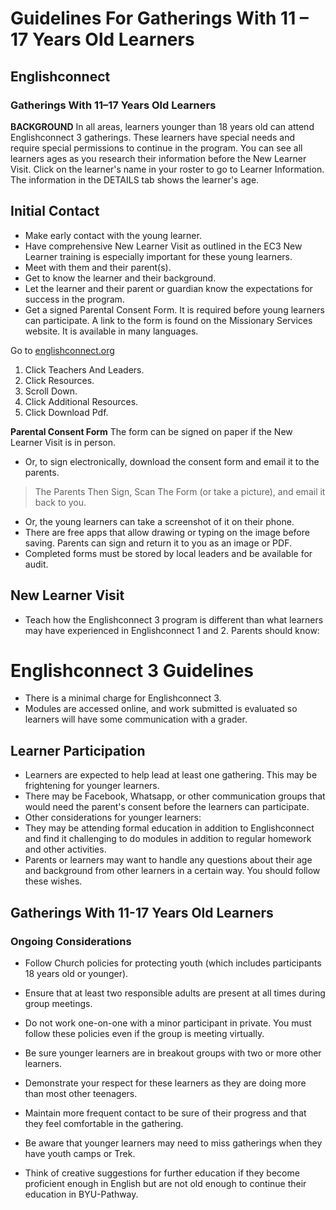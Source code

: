 # Guidelines For Gatherings With 11 – 17 Years Old Learners

## Englishconnect

### Gatherings With 11–17 Years Old Learners

**BACKGROUND**
In all areas, learners younger than 18 years old can attend Englishconnect 3 gatherings. These learners have special needs and require special permissions to continue in the program. You can see all learners ages as you research their information before the New Learner Visit. Click on the learner's name in your roster to go to Learner Information. The information in the DETAILS tab shows the learner's age.

## Initial Contact

- Make early contact with the young learner.
- Have comprehensive New Learner Visit as outlined in the EC3 New Learner training is especially important for these young learners.
- Meet with them and their parent(s).
- Get to know the learner and their background.
- Let the learner and their parent or guardian know the expectations for success in the program.
- Get a signed Parental Consent Form. It is required before young learners can participate. A link to the form is found on the Missionary Services website. It is available in many languages.

Go to [englishconnect.org](http://englishconnect.org)

1. Click Teachers And Leaders.
2. Click Resources.
3. Scroll Down.
4. Click Additional Resources.
5. Click Download Pdf.

**Parental Consent Form**
The form can be signed on paper if the New Learner Visit is in person.
- Or, to sign electronically, download the consent form and email it to the parents.

> The Parents Then Sign, Scan The Form (or take a picture), and email it back to you.

- Or, the young learners can take a screenshot of it on their phone.
- There are free apps that allow drawing or typing on the image before saving. Parents can sign and return it to you as an image or PDF.
- Completed forms must be stored by local leaders and be available for audit.

## New Learner Visit

- Teach how the Englishconnect 3 program is different than what learners may have experienced in Englishconnect 1 and 2. Parents should know:

# Englishconnect 3 Guidelines

- There is a minimal charge for Englishconnect 3.
- Modules are accessed online, and work submitted is evaluated so learners will have some communication with a grader.

## Learner Participation

- Learners are expected to help lead at least one gathering. This may be frightening for younger learners.
- There may be Facebook, Whatsapp, or other communication groups that would need the parent's consent before the learners can participate.
- Other considerations for younger learners:
- They may be attending formal education in addition to Englishconnect and find it challenging to do modules in addition to regular homework and other activities.
- Parents or learners may want to handle any questions about their age and background from other learners in a certain way. You should follow these wishes.

## Gatherings With 11-17 Years Old Learners

### Ongoing Considerations

- Follow Church policies for protecting youth (which includes participants 18 years old or younger).
- Ensure that at least two responsible adults are present at all times during group meetings.
- Do not work one-on-one with a minor participant in private. You must follow these policies even if the group is meeting virtually.

- Be sure younger learners are in breakout groups with two or more other learners.
- Demonstrate your respect for these learners as they are doing more than most other teenagers.
- Maintain more frequent contact to be sure of their progress and that they feel comfortable in the gathering.

- Be aware that younger learners may need to miss gatherings when they have youth camps or Trek.
- Think of creative suggestions for further education if they become proficient enough in English but are not old enough to continue their education in BYU-Pathway.


